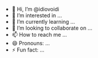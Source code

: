 - 👋 Hi, I’m @idiovoidi
- 👀 I’m interested in ...
- 🌱 I’m currently learning ...
- 💞️ I’m looking to collaborate on ...
- 📫 How to reach me ...
- 😄 Pronouns: ...
- ⚡ Fun fact: ...

<!---
idiovoidi/idiovoidi is a ✨ special ✨ repository because its `README.md` (this file) appears on your GitHub profile.
You can click the Preview link to take a look at your changes.
--->

